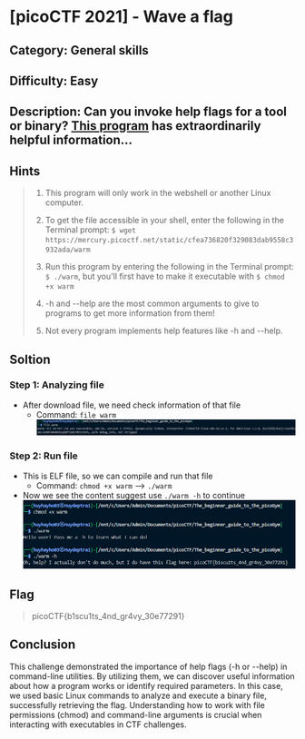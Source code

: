 # [picoCTF 2021] - Wave a flag

## Category: General skills

## Difficulty: Easy

##  Description: Can you invoke help flags for a tool or binary? [This program](https://mercury.picoctf.net/static/cfea736820f329083dab9558c3932ada/warm) has extraordinarily helpful information...

## Hints
> 1. This program will only work in the webshell or another Linux computer.
> 
> 2. To get the file accessible in your shell, enter the following in the Terminal prompt: `$ wget https://mercury.picoctf.net/static/cfea736820f329083dab9558c3932ada/warm`
>
> 3. Run this program by entering the following in the Terminal prompt: `$ ./warm`, but you'll first have to make it executable with `$ chmod +x warm`
>
> 4. -h and --help are the most common arguments to give to programs to get more information from them!
>
> 5. Not every program implements help features like -h and --help.

## Soltion

### Step 1: Analyzing file
- After download file, we need check information of that file
  - Command: `file warm`
  ![alt text](image/image8.png)

### Step 2: Run file
- This is ELF file, so we can compile and run that file
  - Command: `chmod +x warm` --> `./warm`
- Now we see the content suggest use `./warm -h` to continue
![alt text](image/image9.png)
  
## Flag
> picoCTF{b1scu1ts_4nd_gr4vy_30e77291}

## Conclusion
This challenge demonstrated the importance of help flags (-h or --help) in command-line utilities. By utilizing them, we can discover useful information about how a program works or identify required parameters. In this case, we used basic Linux commands to analyze and execute a binary file, successfully retrieving the flag. Understanding how to work with file permissions (chmod) and command-line arguments is crucial when interacting with executables in CTF challenges.